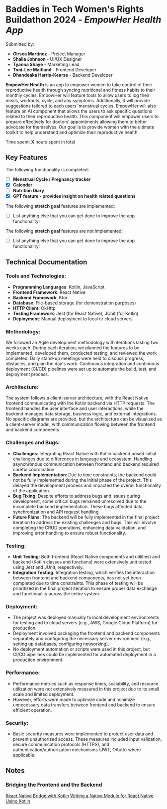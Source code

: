 # Baddies in Tech Women's Rights Buildathon 2024 - *EmpowHer Health App*

Submitted by:
* **Girsea Martinez** - Project Manager
* **Shalia Johnson** - UI/UX Designer
* **Tyanna Shaye** - Marketing Lead
* **Toni-Lee Maitland** - Frontend Developer
* **Dhandeaka Harris-Kearse** - Backend Developer

**EmpowHer Health** is an app to empower women to take control of their reproductive health through syncing nutritional and fitness habits to their monthly cycles. EmpowHer will feature tools to allow users to log their meals, workouts, cycle, and any symptoms. Additionally, it will provide suggestions tailored to each users’ menstrual cycles.
EmpowHer will also feature an AI component that allows the users to ask specific questions related to their reproductive health. This component will empower users to prepare effectively for doctors’ appointments allowing them to better advocate for themselves. Our goal is to provide women with the ultimate toolkit to help understand and optimize their reproductive health.

Time spent: **X** hours spent in total

## Key Features

The following functionality is completed:

- [ ] **Menstrual Cycle / Pregnancy tracker**
- [X] **Calendar**
- [ ] **Nutrition Diary**
- [X] **GPT feature - provides insight on health related questions**

The following **stretch goal** features are implemented:

- [ ] List anything else that you can get done to improve the app functionality!

The following **stretch goal** features are not implemented:

- [ ] List anything else that you can get done to improve the app functionality!

## Technical Documentation

### Tools and Technologies:
- **Programming Languages**: Kotlin, JavaScript
- **Frontend Framework**: React Native
- **Backend Framework**: Ktor
- **Database**: File-based storage (for demonstration purposes)
- **HTTP Client**: OkHttp
- **Testing Framework**: Jest (for React Native), JUnit (for Kotlin)
- **Deployment**: Manual deployment to local or cloud servers

### Methodology:
We followed an Agile development methodology with iterations lasting two weeks each. During each iteration, we planned the features to be implemented, developed them, conducted testing, and reviewed the work completed. Daily stand-up meetings were held to discuss progress, obstacles, and plan the day's work. Continuous integration and continuous deployment (CI/CD) pipelines were set up to automate the build, test, and deployment process.

### Architecture:
The system follows a client-server architecture, with the React Native frontend communicating with the Kotlin backend via HTTP requests. The frontend handles the user interface and user interactions, while the backend manages data storage, business logic, and external integrations. No specific diagrams are provided, but the architecture can be visualized as a client-server model, with communication flowing between the frontend and backend components.

### Challenges and Bugs:
- **Challenges**: Integrating React Native with Kotlin backend posed initial challenges due to differences in language and ecosystem. Handling asynchronous communication between frontend and backend required careful coordination.
- **Backend Implementation**: Due to time constraints, the backend could not be fully implemented during the initial phase of the project. This delayed the development process and impacted the overall functionality of the application.
- **Bug Fixing**: Despite efforts to address bugs and issues during development, some critical bugs remained unresolved due to the incomplete backend implementation. These bugs affected data synchronization and API request handling.
- **Future Plans**: The backend will be fully implemented in the final project iteration to address the existing challenges and bugs. This will involve completing the CRUD operations, enhancing data validation, and improving error handling to ensure robust functionality.

### Testing:
- **Unit Testing**: Both frontend (React Native components and utilities) and backend (Kotlin classes and functions) were extensively unit tested using Jest and JUnit, respectively.
- **Integration Testing**: Integration testing, which verifies the interaction between frontend and backend components, has not yet been completed due to time constraints. This phase of testing will be prioritized in the final project iteration to ensure proper data exchange and functionality across the entire system.

### Deployment:
- The project was deployed manually to local development environments for testing and to cloud servers (e.g., AWS, Google Cloud Platform) for production.
- Deployment involved packaging the frontend and backend components separately and configuring the necessary server environment (e.g., setting up databases, configuring networking).
- No deployment automation or scripts were used in this project, but CI/CD pipelines could be implemented for automated deployment in a production environment.

### Performance:
- Performance metrics such as response times, scalability, and resource utilization were not extensively measured in this project due to its small scale and limited deployment.
- However, efforts were made to optimize code and minimize unnecessary data transfers between frontend and backend to ensure efficient operation.

### Security:
- Basic security measures were implemented to protect user data and prevent unauthorized access. These measures included input validation, secure communication protocols (HTTPS), and authentication/authorization mechanisms (JWT, OAuth) where applicable.

## Notes

### Bridging the Frontend and the Backend
[React Native Bridge with Kotlin](https://proandroiddev.com/react-native-bridge-with-kotlin-b2afde2f70b)
[Writing a Native Module for React Native Using Kotlin](https://www.callstack.com/blog/writing-a-native-module-for-react-native-using-kotlin)
